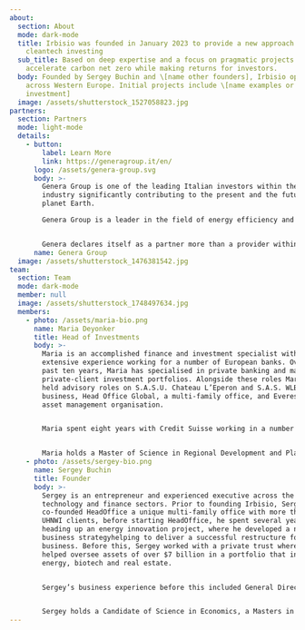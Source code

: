 ```yaml
---
about:
  section: About
  mode: dark-mode
  title: Irbisio was founded in January 2023 to provide a new approach to
    cleantech investing
  sub_title: Based on deep expertise and a focus on pragmatic projects that will
    accelerate carbon net zero while making returns for investors.
  body: Founded by Sergey Buchin and \[name other founders], Irbisio operates
    across Western Europe. Initial projects include \[name examples or area of
    investment]
  image: /assets/shutterstock_1527058823.jpg
partners:
  section: Partners
  mode: light-mode
  details:
    - button:
        label: Learn More
        link: https://generagroup.it/en/
      logo: /assets/genera-group.svg
      body: >-
        Genera Group is one of the leading Italian investors within the energy
        industry significantly contributing to the present and the future of the
        planet Earth.

        Genera Group is a leader in the field of energy efficiency and invests in experimentation and engineering to achieve remarkable results in terms of energy production’s sustainability.


        Genera declares itself as a partner more than a provider within this framework. It strives to identify the best suitable interventions to Client’s needs, to choose the most enhanced technologies, to work with the most reliable suppliers.
      name: Genera Group
  image: /assets/shutterstock_1476381542.jpg
team:
  section: Team
  mode: dark-mode
  member: null
  image: /assets/shutterstock_1748497634.jpg
  members:
    - photo: /assets/maria-bio.png
      name: Maria Deyonker
      title: Head of Investments
      body: >-
        Maria is an accomplished finance and investment specialist with
        extensive experience working for a number of European banks. Over the
        past ten years, Maria has specialised in private banking and managing
        private-client investment portfolios. Alongside these roles Maria has
        held advisory roles on S.A.S.U. Chateau L’Eperon and S.A.S. WLB, a wine
        business, Head Office Global, a multi-family office, and Everest AG, an
        asset management organisation.


        Maria spent eight years with Credit Suisse working in a number of positions in private banking, working with UNHWI, leading to her joining JP Morgan, again in the privat banking division. Prior to working for Credit Suisse, Maria held senior roles at RBS and in the investment arm of Dutch bank, ABN AMRO.


        Maria holds a Master of Science in Regional Development and Planning and holds a Becker CPA Review qualification.
    - photo: /assets/sergey-bio.png
      name: Sergey Buchin
      title: Founder
      body: >-
        Sergey is an entrepreneur and experienced executive across the
        technology and finance sectors. Prior to founding Irbisio, Sergey
        co-founded HeadOffice a unique multi-family office with more than 20
        UHNWI clients, before starting HeadOffice, he spent several years
        heading up an energy innovation project, where he developed a new
        business strategyhelping to deliver a successful restructure for the
        business. Before this, Sergey worked with a private trust where he
        helped oversee assets of over $7 billion in a portfolio that included
        energy, biotech and real estate.


        Sergey’s business experience before this included General Director and CEO of Intercomp, a finance and human resources outsourcing company, and Managing Partner of InvestTEK, a construction engineering company in the oil and gas sector. He started his career in expanding a family business, and founded and sold his own consulting business at 21.


        Sergey holds a Candidate of Science in Economics, a Masters in Economics and a Bachelor of Science in Law.
---
```

